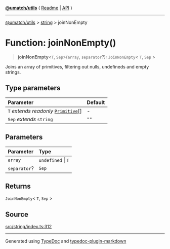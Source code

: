[**@umatch/utils**](../../README.md) ( [Readme](../../README.md) \| [API](../../API.md) )

---

[@umatch/utils](../../API.md) > [string](../README.md) > joinNonEmpty

# Function: joinNonEmpty()

> **joinNonEmpty**\<`T`, `Sep`\>(`array`, `separator`?): `JoinNonEmpty`\< `T`, `Sep` \>

Joins an array of primitives, filtering out nulls, undefineds and empty strings.

## Type parameters

| Parameter                                                                                  | Default |
| :----------------------------------------------------------------------------------------- | :------ |
| `T` _extends_ _readonly_ [`Primitive`](../../index/type-aliases/type-alias.Primitive.md)[] | -       |
| `Sep` _extends_ `string`                                                                   | `""`    |

## Parameters

| Parameter    | Type               |
| :----------- | :----------------- |
| `array`      | `undefined` \| `T` |
| `separator`? | `Sep`              |

## Returns

`JoinNonEmpty`\< `T`, `Sep` \>

## Source

[src/string/index.ts:312](https://github.com/umatch-oficial/utils/blob/1dcf13d/src/string/index.ts#L312)

---

Generated using [TypeDoc](https://typedoc.org/) and [typedoc-plugin-markdown](https://www.npmjs.com/package/typedoc-plugin-markdown)

